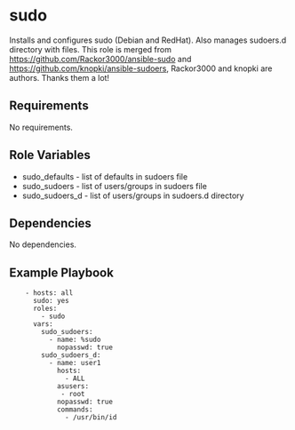 sudo
=========

Installs and configures sudo (Debian and RedHat). Also manages sudoers.d directory with files. This role is merged from https://github.com/Rackor3000/ansible-sudo and https://github.com/knopki/ansible-sudoers, Rackor3000 and knopki are authors. Thanks them a lot! 

Requirements
------------

No requirements.

Role Variables
--------------

* sudo_defaults - list of defaults in sudoers file
* sudo_sudoers - list of users/groups in sudoers file
* sudo_sudoers_d - list of users/groups in sudoers.d directory

Dependencies
------------

No dependencies.

Example Playbook
----------------

        - hosts: all
          sudo: yes
          roles:
            - sudo
          vars:
            sudo_sudoers:
              - name: %sudo
                nopasswd: true
            sudo_sudoers_d:
              - name: user1
                hosts:
                  - ALL
                asusers:
                 - root
                nopasswd: true
                commands:
                  - /usr/bin/id
